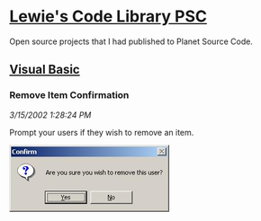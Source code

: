 # [Lewie's Code Library PSC](../../README.md)

Open source projects that I had published to Planet Source Code.

## [Visual Basic](../README.md)

### Remove Item Confirmation

*3/15/2002 1:28:24 PM*

Prompt your users if they wish to remove an item.

![Screenshot of Remove Item Confirmation](./screenshot.jpg)



